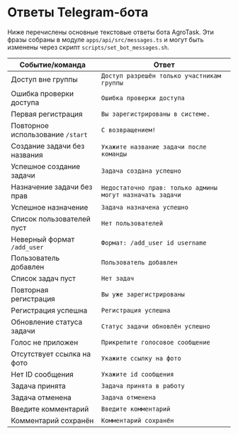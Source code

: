 <!-- Назначение файла: список сообщений, которые бот отправляет в ответ на команды. -->

# Ответы Telegram-бота

Ниже перечислены основные текстовые ответы бота AgroTask. Эти фразы собраны в модуле `apps/api/src/messages.ts` и могут быть изменены через скрипт `scripts/set_bot_messages.sh`.

| Событие/команда                  | Ответ                                                     |
| -------------------------------- | --------------------------------------------------------- |
| Доступ вне группы                | `Доступ разрешён только участникам группы`                |
| Ошибка проверки доступа          | `Ошибка проверки доступа`                                 |
| Первая регистрация               | `Вы зарегистрированы в системе.`                          |
| Повторное использование `/start` | `С возвращением!`                                         |
| Создание задачи без названия     | `Укажите название задачи после команды`                   |
| Успешное создание задачи         | `Задача создана успешно`                                  |
| Назначение задачи без прав       | `Недостаточно прав: только админы могут назначать задачи` |
| Успешное назначение              | `Задача назначена успешно`                                |
| Список пользователей пуст        | `Нет пользователей`                                       |
| Неверный формат `/add_user`      | `Формат: /add_user id username`                           |
| Пользователь добавлен            | `Пользователь добавлен`                                   |
| Список задач пуст                | `Нет задач`                                               |
| Повторная регистрация            | `Вы уже зарегистрированы`                                 |
| Регистрация успешна              | `Регистрация успешна`                                     |
| Обновление статуса задачи        | `Статус задачи обновлён успешно`                          |
| Голос не приложен                | `Прикрепите голосовое сообщение`                          |
| Отсутствует ссылка на фото       | `Укажите ссылку на фото`                                  |
| Нет ID сообщения                 | `Укажите id сообщения`                                    |
| Задача принята                   | `Задача принята в работу`                                 |
| Задача отменена                  | `Задача отменена`                                         |
| Введите комментарий              | `Введите комментарий`                                     |
| Комментарий сохранён             | `Комментарий сохранён`                                    |
